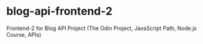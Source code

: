 # blog-api-frontend-2
Frontend-2 for Blog API Project (The Odin Project, JavaScript Path, Node.js Course, APIs)
